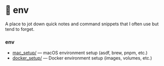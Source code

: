 # 🐚 env

A place to jot down quick notes and command snippets that I often use but tend to forget.

### env
- [mac_setup/](./mac_setup/) — macOS environment setup (asdf, brew, pnpm, etc.)
- [docker_setup/](./docker_setup/) — Docker environment setup (images, volumes, etc.)
